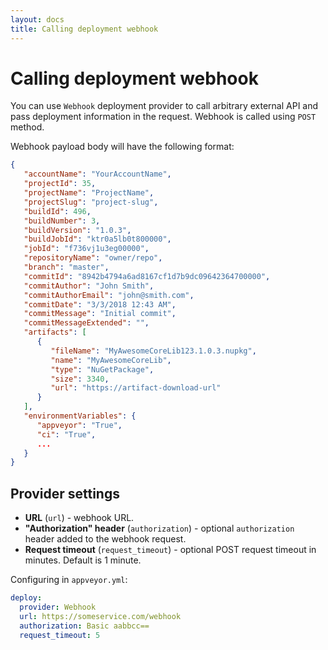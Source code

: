 ```yaml
---
layout: docs
title: Calling deployment webhook
---
```


# Calling deployment webhook

You can use `Webhook` deployment provider to call arbitrary external API and pass deployment information in the request.
Webhook is called using `POST` method.

Webhook payload body will have the following format:

```json
{
   "accountName": "YourAccountName",
   "projectId": 35,
   "projectName": "ProjectName",
   "projectSlug": "project-slug",
   "buildId": 496,
   "buildNumber": 3,
   "buildVersion": "1.0.3",
   "buildJobId": "ktr0a5lb0t800000",
   "jobId": "f736vj1u3eg00000",
   "repositoryName": "owner/repo",
   "branch": "master",
   "commitId": "8942b4794a6ad8167cf1d7b9dc09642364700000",
   "commitAuthor": "John Smith",
   "commitAuthorEmail": "john@smith.com",
   "commitDate": "3/3/2018 12:43 AM",
   "commitMessage": "Initial commit",
   "commitMessageExtended": "",
   "artifacts": [
      {
         "fileName": "MyAwesomeCoreLib123.1.0.3.nupkg",
         "name": "MyAwesomeCoreLib",
         "type": "NuGetPackage",
         "size": 3340,
         "url": "https://artifact-download-url"
      }
   ],
   "environmentVariables": {
      "appveyor": "True",
      "ci": "True",
      ...
   }
}
```

## Provider settings

* **URL** (`url`) - webhook URL.
* **"Authorization" header** (`authorization`) - optional `authorization` header added to the webhook request.
* **Request timeout** (`request_timeout`) - optional POST request timeout in minutes. Default is 1 minute.

Configuring in `appveyor.yml`:

```yaml
deploy:
  provider: Webhook
  url: https://someservice.com/webhook
  authorization: Basic aabbcc==
  request_timeout: 5
```
